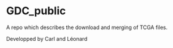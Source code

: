 # GDC_public


A repo which describes the download and merging of TCGA files. 

Developped by Carl and Léonard 
